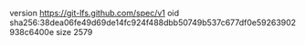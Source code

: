 version https://git-lfs.github.com/spec/v1
oid sha256:38dea06fe49d69de14fc924f488dbb50749b537c677df0e59263902938c6400e
size 2579
